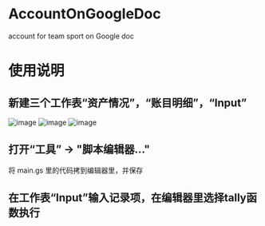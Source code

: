 # AccountOnGoogleDoc
account for team sport on Google doc

# 使用说明
## 新建三个工作表“资产情况”，“账目明细”，“Input”
![image](https://github.com/isharecode/AccountOnGoogleDoc/blob/master/AccountOnGoogleDoc1.png)
![image](https://github.com/isharecode/AccountOnGoogleDoc/blob/master/AccountOnGoogleDoc2.png)
![image](https://github.com/isharecode/AccountOnGoogleDoc/blob/master/AccountOnGoogleDoc3.png)

## 打开“工具” -> "脚本编辑器..."
将 main.gs 里的代码拷到编辑器里，并保存

## 在工作表“Input”输入记录项，在编辑器里选择tally函数执行
